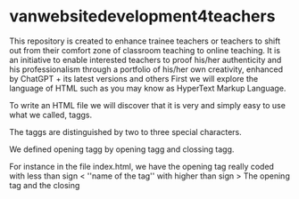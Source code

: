 # vanwebsitedevelopment4teachers
This repository is created to enhance trainee teachers or teachers to shift out from their comfort zone of classroom teaching to online teaching. It is an initiative to enable interested teachers to proof his/her authenticity and his professionalism through a portfolio of his/her own creativity, enhanced by ChatGPT + its latest versions  and others
First we will explore the language of HTML such as you may know as HyperText Markup Language.

To write an HTML file we will discover that it is very and simply easy to use what we called, taggs.

The taggs are distinguished by two to three special characters.

We defined opening tagg by opening tagg and clossing tagg.

For instance in the file index.html, we have the opening tag really coded with less than sign < ''name of the tag'' with higher than sign >
The opening <html> tag and the closing </html>



